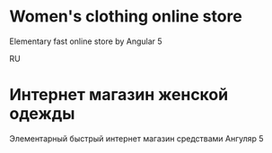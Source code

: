 # Women's clothing online store
Elementary fast online store by Angular 5

RU
# Интернет магазин женской одежды
Элементарный быстрый интернет магазин средствами Ангуляр 5

